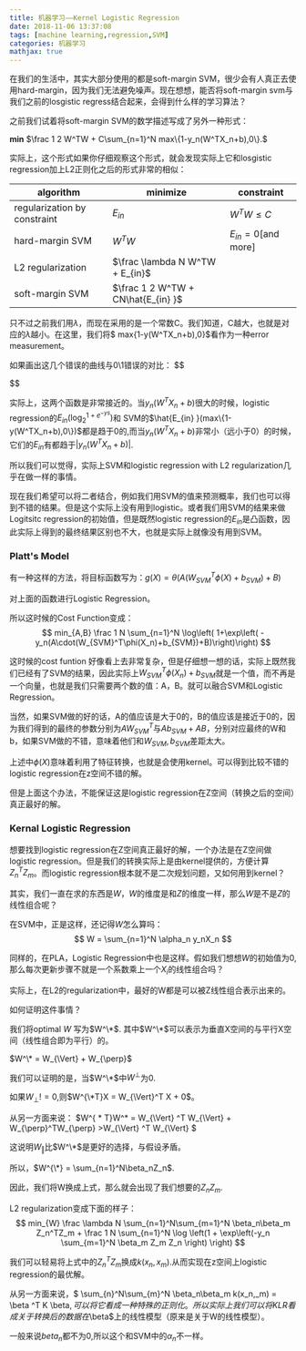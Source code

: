 ```yaml
---
title: 机器学习——Kernel Logistic Regression
date: 2018-11-06 13:37:08
tags: [machine learning,regression,SVM]
categories: 机器学习
mathjax: true
---
```

在我们的生活中，其实大部分使用的都是soft-margin SVM，很少会有人真正去使用hard-margin，因为我们无法避免噪声。现在想想，能否将soft-margin svm与我们之前的losgistic regress结合起来，会得到什么样的学习算法？
<!--more-->
之前我们试着将soft-margin SVM的数学描述写成了另外一种形式：

**min**  $\frac 1 2 W^TW + C\sum_{n=1}^N max\{1-y_n(W^TX_n+b),0\}.$


实际上，这个形式如果你仔细观察这个形式，就会发现实际上它和losgistic regression加上L2正则化之后的形式非常的相似：

algorithm|minimize|constraint
 ---|---|---
 regularization by constraint|$E_{in}$|$W^TW \leq C$
 hard-margin SVM|$W^TW$ |$E_{in} = 0$[and more]
 L2 regularization |$\frac \lambda N W^TW + E_{in}$|
 soft-margin SVM| $\frac 1 2 W^TW + CN\hat{E_{in} }$|

只不过之前我们用$\lambda$，而现在采用的是一个常数C。我们知道，C越大，也就是对应的$\lambda$越小。在这里，我们将$ max\{1-y(W^TX_n+b),0\}$看作为一种error measurement。

如果画出这几个错误的曲线与0\1错误的对比：
$$

$$

实际上，这两个函数是非常接近的。当$y_n(W^TX_n+b)$很大的时候，logistic regression的$E_{in}(\log_2^{1+e^{-ys} })$和 SVM的$\hat{E_{in} }(max\{1-y(W^TX_n+b),0\})$都是趋于0的,而当$y_n(W^TX_n+b)$非常小（远小于0）的时候，它们的$E_{in}$有都趋于$\vert y_n(W^TX_n+b) \vert$.

所以我们可以觉得，实际上SVM和logistic regression with L2 regularization几乎在做一样的事情。

现在我们希望可以将二者结合，例如我们用SVM的值来预测概率，我们也可以得到不错的结果。但是这个实际上没有用到logistic。或者我们用SVM的结果来做Logitsitc regression的初始值，但是既然logistic regression的$E_{in}$是凸函数，因此实际上得到的最终结果区别也不大，也就是实际上就像没有用到SVM。

### Platt's Model ###

有一种这样的方法，将目标函数写为：$g(X) = \theta (A(W_{SVM}^T \phi(X) + b_{SVM}) +B)$

对上面的函数进行Logistic Regression。

所以这时候的Cost Function变成：
$$
min_{A,B} \frac 1 N \sum_{n=1}^N \log\left( 1+\exp\left( -y_n(A\cdot(W_{SVM}^T\phi(X_n)+b_{SVM})+B)\right)\right)
$$

这时候的cost funtion 好像看上去非常复杂，但是仔细想一想的话，实际上既然我们已经有了SVM的结果，因此实际上$W_{SVM}^T\phi(X_n)+b_{SVM}$就是一个值，而不再是一个向量，也就是我们只需要两个数的值：A，B。就可以融合SVM和Logistic Regression。

当然，如果SVM做的好的话，A的值应该是大于0的，B的值应该是接近于0的，因为我们得到的最终的参数分别为$AW_{SVM}^T$与$Ab_{SVM}+AB$，分别对应最终的W和b，如果SVM做的不错，意味着他们和$W_{SVM},b_{SVM}$差距太大。

上述中$\phi(X)$意味着利用了特征转换，也就是会使用kernel。可以得到比较不错的logistic regression在z空间不错的解。

但是上面这个办法，不能保证这是logistic regression在Z空间（转换之后的空间）真正最好的解。

### Kernal Logistic Regression ###

想要找到logistic regression在Z空间真正最好的解，一个办法是在Z空间做logistic regression。但是我们的转换实际上是由kernel提供的，方便计算$Z_n^TZ_m$。而logistic regression根本就不是二次规划问题，又如何用到kernel？

其实，我们一直在求的东西是$W$，$W$的维度是和$Z$的维度一样，那么$W$是不是$Z$的线性组合呢？

在SVM中，正是这样，还记得$W$怎么算吗：
$$
W = \sum_{n=1}^N \alpha_n y_nX_n
$$

同样的，在PLA，Logistic Regression中也是这样。假如我们想想$W$的初始值为0,那么每次更新步骤不就是一个系数乘上一个$X_i$的线性组合吗？

实际上，在L2的regularization中，最好的W都是可以被Z线性组合表示出来的。

如何证明这件事情？

我们将optimal $W$ 写为$W^\*$. 
其中$W^\*$可以表示为垂直X空间的与平行X空间（线性组合即为平行）的。

$W^\* = W_{\Vert} + W_{\perp}$

我们可以证明的是，当$W^\*$中$W^{\perp}$为0.

如果$W_{\perp}!=0$,则$W^{\*T}X = W_{\Vert}^T X + 0$。

从另一方面来说：
$W^{ \* T}W^\* = W_{\Vert} ^T W_{\Vert} + W_{\perp}^TW_{\perp} >W_{\Vert} ^T W_{\Vert} $

这说明$W_{\Vert}$比$W^\*$是更好的选择，与假设矛盾。

所以，$W^{\*} = \sum_{n=1}^N\beta_nZ_n$.

因此，我们将W换成上式，那么就会出现了我们想要的$Z_nZ_m$.

L2 regularization变成下面的样子：
$$
min_{W} \frac \lambda N \sum_{n=1}^N\sum_{m=1}^N \beta_n\beta_m Z_n^TZ_m + \frac 1 N \sum_{n=1}^N \log \left(1 + \exp\left(-y_n \sum_{m=1}^N \beta_m Z_m Z_n \right) \right)
$$

我们可以轻易将上式中的$Z_n^TZ_m$换成$k(x_n,x_m)$.从而实现在z空间上logistic regression的最优解。

从另一方面来说，$ \sum_{n}^N\sum_{m}^N \beta_n\beta_m k(x_n,_m) = \beta ^T K \beta$,可以将它看成一种特殊的正则化。所以实际上我们可以将KLR看成关于转换后的数据在$\beta$上的线性模型（原来是关于W的线性模型）。

一般来说$beta_n$都不为0,所以这个和SVM中的$\alpha_n$不一样。